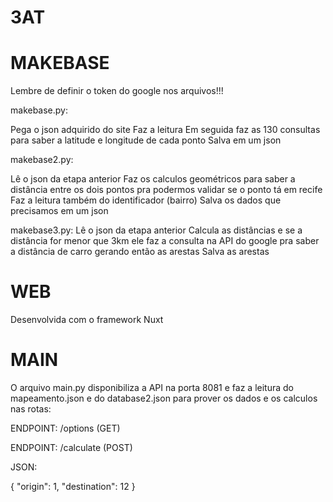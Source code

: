 # 3AT

# MAKEBASE

Lembre de definir o token do google nos arquivos!!!

makebase.py:

Pega o json adquirido do site
Faz a leitura
Em seguida faz as 130 consultas para saber a latitude e longitude de cada ponto
Salva em um json

makebase2.py:

Lê o json da etapa anterior
Faz os calculos geométricos para saber a distância entre os dois pontos pra podermos validar se o ponto tá em recife
Faz a leitura também do identificador (bairro)
Salva os dados que precisamos em um json

makebase3.py:
Lê o json da etapa anterior
Calcula as distâncias e se a distância for menor que 3km ele faz a consulta na API do google pra saber a distância de carro gerando então as arestas
Salva as arestas

# WEB

Desenvolvida com o framework Nuxt

# MAIN

O arquivo main.py disponibiliza a API na porta 8081 e faz a leitura do mapeamento.json e do database2.json para prover os dados e os calculos nas rotas:

ENDPOINT: /options (GET)

ENDPOINT: /calculate (POST)

  JSON:
  
  {
    "origin": 1,
    "destination": 12
  }
